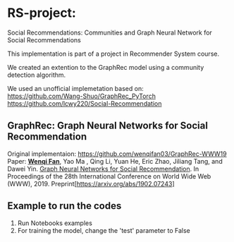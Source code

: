# RS-project: 
Social Recommendations: Communities and Graph Neural Network for Social Recommendations

This implementation is part of a project in Recommender System course. 

We created an extention to the GraphRec model using a community detection algorithm. 

We used an unofficial implemetation based on:\
https://github.com/Wang-Shuo/GraphRec_PyTorch \
https://github.com/lcwy220/Social-Recommendation


## GraphRec: Graph Neural Networks for Social Recommendation

Original implementaion:
https://github.com/wenqifan03/GraphRec-WWW19 \
Paper:
[**<u>Wenqi Fan</u>**](https://wenqifan03.github.io), Yao Ma , Qing Li, Yuan He, Eric Zhao, Jiliang Tang, and Dawei Yin. [Graph Neural Networks for Social Recommendation](https://arxiv.org/pdf/1902.07243.pdf). 
In Proceedings of the 28th International Conference on World Wide Web (WWW), 2019. 
Preprint[https://arxiv.org/abs/1902.07243]


## Example to run the codes
  1. Run Notebooks examples
  2. For training the model, change the 'test' parameter to False
